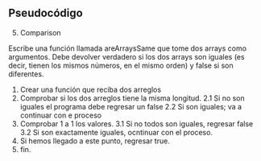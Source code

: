 ## Pseudocódigo

5. Comparison

Escribe una función llamada areArraysSame que tome dos arrays como argumentos.
Debe devolver verdadero si los dos arrays son iguales (es decir, tienen los mismos
números, en el mismo orden) y false si son diferentes.


1. Crear una función que reciba dos arreglos
2. Comprobar si los dos arreglos tiene la misma longitud.
  2.1 Si no son iguales el programa debe regresar un false
  2.2 Si son iguales; va a continuar con e proceso
3. Comprobar 1 a 1 los valores.
  3.1 Si no todos son iguales, regresar false
  3.2 Si son exactamente iguales, ocntinuar con el proceso.
4. Si hemos llegado a este punto, regresar true.
5. fin.
